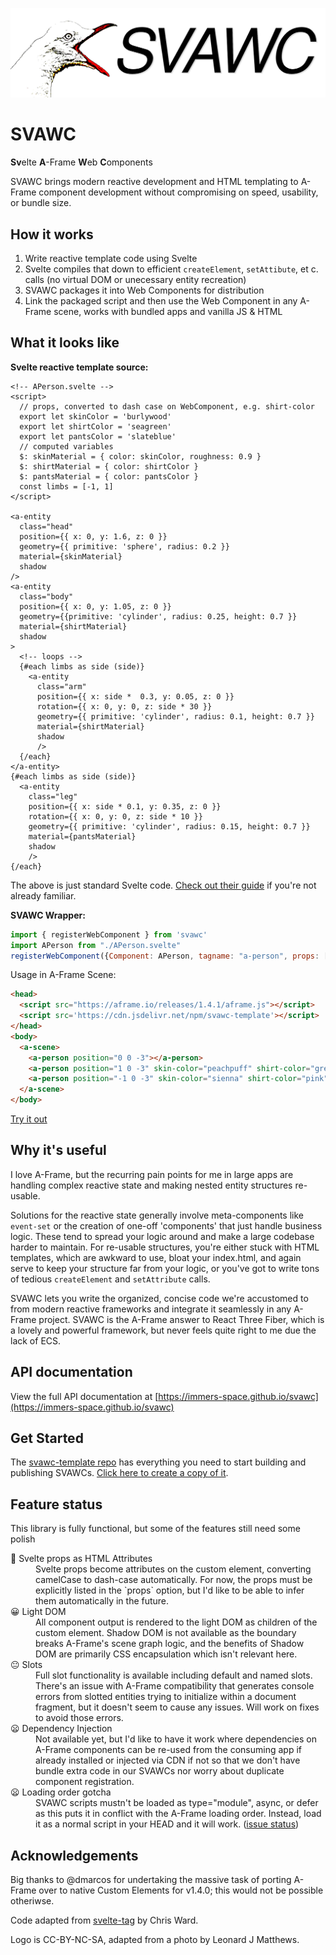 ![logo - cartoon seagul with a wide open beak and the letters S V A W C](./readme_files/svawc%20logo.png)

# SVAWC

**Sv**elte **A**-Frame **W**eb **C**omponents

SVAWC brings modern reactive development and HTML templating to A-Frame component development without compromising on speed, usability, or bundle size. 

## How it works

1. Write reactive template code using Svelte
1. Svelte compiles that down to efficient `createElement`, `setAttibute`, et c. calls (no virtual DOM or unecessary entity recreation)
2. SVAWC packages it into Web Components for distribution
3. Link the packaged script and then use the Web Component in any A-Frame scene, works with bundled apps and vanilla JS & HTML

## What it looks like

**Svelte reactive template source:**

```Svelte
<!-- APerson.svelte -->
<script>
  // props, converted to dash case on WebComponent, e.g. shirt-color
  export let skinColor = 'burlywood'
  export let shirtColor = 'seagreen'
  export let pantsColor = 'slateblue'
  // computed variables
  $: skinMaterial = { color: skinColor, roughness: 0.9 }
  $: shirtMaterial = { color: shirtColor }
  $: pantsMaterial = { color: pantsColor }
  const limbs = [-1, 1]
</script>

<a-entity
  class="head" 
  position={{ x: 0, y: 1.6, z: 0 }}
  geometry={{ primitive: 'sphere', radius: 0.2 }}
  material={skinMaterial}
  shadow
/>
<a-entity
  class="body"
  position={{ x: 0, y: 1.05, z: 0 }}
  geometry={{primitive: 'cylinder', radius: 0.25, height: 0.7 }}
  material={shirtMaterial}
  shadow
>
  <!-- loops -->
  {#each limbs as side (side)}
    <a-entity
      class="arm"
      position={{ x: side *  0.3, y: 0.05, z: 0 }}
      rotation={{ x: 0, y: 0, z: side * 30 }}
      geometry={{ primitive: 'cylinder', radius: 0.1, height: 0.7 }}
      material={shirtMaterial}
      shadow
      />
  {/each}
</a-entity>
{#each limbs as side (side)}
  <a-entity
    class="leg"
    position={{ x: side * 0.1, y: 0.35, z: 0 }}
    rotation={{ x: 0, y: 0, z: side * 10 }}
    geometry={{ primitive: 'cylinder', radius: 0.15, height: 0.7 }}
    material={pantsMaterial}
    shadow
    />
{/each}
```

The above is just standard Svelte code.
[Check out their guide](https://svelte.dev/tutorial/basics) if you're not already familiar.

**SVAWC Wrapper:**

```js
import { registerWebComponent } from 'svawc'
import APerson from "./APerson.svelte"
registerWebComponent({Component: APerson, tagname: "a-person", props: ["skinColor", "shirtColor", "pantsColor"] })
```


Usage in A-Frame Scene:

```html
<head>
  <script src="https://aframe.io/releases/1.4.1/aframe.js"></script>
  <script src='https://cdn.jsdelivr.net/npm/svawc-template'></script>
</head>
<body>
  <a-scene>
    <a-person position="0 0 -3"></a-person>
    <a-person position="1 0 -3" skin-color="peachpuff" shirt-color="grey" pants-color="darkgrey"></a-person>
    <a-person position="-1 0 -3" skin-color="sienna" shirt-color="pink" pants-color="white"></a-person>
  </a-scene>
</body>
```

[Try it out](https://momentous-jelly-secure.glitch.me/)

## Why it's useful

I love A-Frame, but the recurring pain points for me in large apps are handling complex reactive state
and making nested entity structures re-usable.

Solutions for the reactive state generally involve meta-components
like `event-set` or the creation of one-off 'components' that just handle business logic.
These tend to spread your logic around and make a large codebase harder to maintain.
For re-usable structures, you're either stuck with HTML templates, which are awkward to use, bloat your index.html,
and again serve to keep your structure far from your logic, or you've got to write tons of tedious
`createElement` and `setAttribute` calls.

SVAWC lets you write the organized, concise code we're accustomed to from modern
reactive frameworks and integrate it seamlessly in any A-Frame project. SVAWC is
the A-Frame answer to React Three Fiber, which is a lovely and powerful framework,
but never feels quite right to me due the lack of ECS.

## API documentation

View the full API documentation at
[https://immers-space.github.io/svawc](https://immers-space.github.io/svawc)

## Get Started

The [svawc-template repo](https://github.com/immers-space/svawc-template/generate) has everything you need to start building and publishing SVAWCs.
[Click here to create a copy of it](https://github.com/immers-space/svawc-template/generate).

## Feature status

This library is fully functional, but some of the features still need some polish

<dl>
  <dt>🙂 Svelte props as HTML Attributes</dt>
  <dd>
    Svelte props become attributes on the custom element, converting camelCase to dash-case
    automatically. For now, the props must be explicitly listed in the `props` option, but
    I'd like to be able to infer them automatically in the future.
  </dd>
  <dt>😀 Light DOM</dt>
  <dd>
    All component output is rendered to the light DOM as children of the custom element.
    Shadow DOM is not available as the boundary breaks A-Frame's scene graph logic,
    and the benefits of Shadow DOM are primarily CSS encapsulation which isn't relevant here.
  </dd>
  <dt>😐 Slots</dt>
  <dd>
    Full slot functionality is available including default and named slots.
    There's an issue with A-Frame compatibility that generates console errors from slotted
    entities trying to initialize within a document fragment, but it doesn't seem to cause
    any issues. Will work on fixes to avoid those errors.
  </dd>
  <dt>😦 Dependency Injection</dt>
  <dd>
    Not available yet, but I'd like to have it work where dependencies on A-Frame components can be
    re-used from the consuming app if already installed or injected via CDN if not so that we don't
    have bundle extra code in our SVAWCs nor worry about duplicate component registration.
  </dd>
  <dt>😦 Loading order gotcha</dt>
  <dd>
    SVAWC scripts mustn't be loaded as type="module", async, or defer as this puts it in
    conflict with the A-Frame loading order. Instead, load it as a normal script in your HEAD
    and it will work.
    (<a href="https://github.com/aframevr/aframe/issues/5228">issue status</a>)
  </dd>
</dl>

## Acknowledgements

Big thanks to @dmarcos for undertaking the massive task of porting A-Frame over to
native Custom Elements for v1.4.0; this would not be possible otheriwse.

Code adapted from [svelte-tag](https://github.com/crisward/svelte-tag) by Chris Ward.

Logo is CC-BY-NC-SA, adapted from a photo by Leonard J Matthews. 

